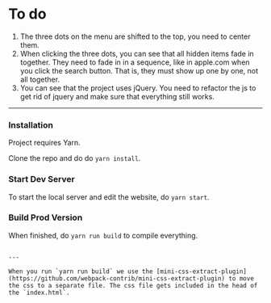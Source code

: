 # To do
1. The three dots on the menu are shifted to the top, you need to center them.
2. When clicking the three dots, you can see that all hidden items fade in together. They need to fade in in a sequence, like in apple.com when you click the search button. That is, they must show up one by one, not all together.
3. You can see that the project uses jQuery. You need to refactor the js to get rid of jquery and make sure that everything still works.



---

### Installation

Project requires Yarn.

Clone the repo and do do `yarn install`.


### Start Dev Server

To start the local server and edit the website, do `yarn start`.


### Build Prod Version

When finished, do `yarn run build` to compile everything.
```

---

When you run `yarn run build` we use the [mini-css-extract-plugin](https://github.com/webpack-contrib/mini-css-extract-plugin) to move the css to a separate file. The css file gets included in the head of the `index.html`.
